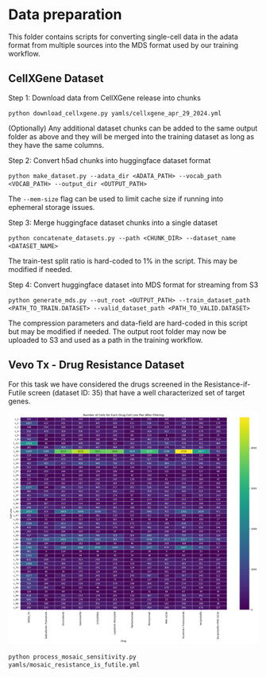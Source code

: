 # Data preparation

This folder contains scripts for converting single-cell 
data in the adata format from multiple sources into the MDS format used by our training workflow.

## CellXGene Dataset

Step 1: Download data from CellXGene release into chunks
```shell
python download_cellxgene.py yamls/cellxgene_apr_29_2024.yml
```

(Optionally) Any additional dataset chunks can be added to the same output folder as above 
and they will be merged into the training dataset as long as they have the same columns.

Step 2: Convert h5ad chunks into huggingface dataset format
```shell
python make_dataset.py --adata_dir <ADATA_PATH> --vocab_path <VOCAB_PATH> --output_dir <OUTPUT_PATH>
````
The `--mem-size` flag can be used to limit cache size if running into 
ephemeral storage issues.

Step 3: Merge huggingface dataset chunks into a single dataset
```shell
python concatenate_datasets.py --path <CHUNK_DIR> --dataset_name <DATASET_NAME>
```
The train-test split ratio is hard-coded to 1% in the script. This may be modified if needed.

Step 4: Convert huggingface dataset into MDS format for streaming from S3
```shell
python generate_mds.py --out_root <OUTPUT_PATH> --train_dataset_path <PATH_TO_TRAIN.DATASET> --valid_dataset_path <PATH_TO_VALID.DATASET>
```
The compression parameters and data-field are hard-coded in this script but may be modified if needed.
The output root folder may now be uploaded to S3 and used as a path in the training workflow.

## Vevo Tx - Drug Resistance Dataset

For this task we have considered the drugs screened in the Resistance-if-Futile screen (dataset ID: 35) that 
have a well characterized set of target genes.


![img](assets/drug_cell_line_heatmap.png)
```shell
python process_mosaic_sensitivity.py yamls/mosaic_resistance_is_futile.yml
```

